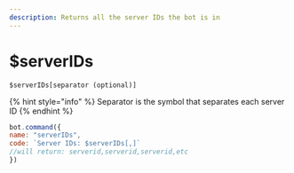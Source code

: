 ```yaml
---
description: Returns all the server IDs the bot is in
---
```


# $serverIDs

```
$serverIDs[separator (optional)]
```

{% hint style="info" %}
Separator is the symbol that separates each server ID
{% endhint %}

```javascript
bot.command({
name: "serverIDs",
code: `Server IDs: $serverIDs[,]`
//will return: serverid,serverid,serverid,etc
})
```
